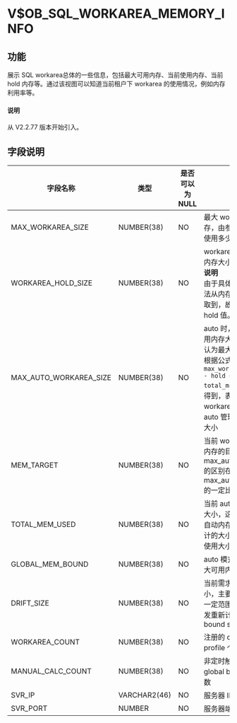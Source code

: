 # V$OB_SQL_WORKAREA_MEMORY_INFO

## **功能**

展示 SQL workarea总体的一些信息，包括最大可用内存、当前使用内存、当前 hold 内存等。通过该视图可以知道当前租户下 workarea 的使用情况，例如内存利用率等。

<main id="notice" type='explain'>
  <h4>说明</h4>
  <p>从 V2.2.77 版本开始引入。</p>
</main>

## **字段说明**

|        **字段名称**        |   **类型**   | **是否可以为 NULL** |                                                                **描述**                                                                |
|------------------------|------------|----------------|----------|
| MAX_WORKAREA_SIZE      | NUMBER(38) | NO             | 最大 workarea 内存，由参数决定可以使用多少内存                      |
| WORKAREA_HOLD_SIZE     | NUMBER(38) | NO             | workarea 当前 hold 内存大小 <br>**说明**<br>  由于具体的使用量无法从内存管理模块获取到，故只能获取 hold 值。                                     |
| MAX_AUTO_WORKAREA_SIZE | NUMBER(38) | NO             | auto 时，预计最大可用内存大小 可以简单认为最大可用内存会根据公式 `max_work_area_size - hold + total_mem_used`计算得到，表示当前workarea情况下，auto 管理的最大内存大小 |
| MEM_TARGET             | NUMBER(38) | NO             | 当前 workarea 可用内存的目标大小，与max_auto_work_area 的区别在于该值是 max_auto_work_area 的一定比例                                                          |
| TOTAL_MEM_USED         | NUMBER(38) | NO             | 当前 auto 内存的使用大小，这里是由 SQL 自动内存管理模块统计的大小，不是真正使用大小   |
| GLOBAL_MEM_BOUND       | NUMBER(38) | NO             | auto 模式下，全局最大可用内存大小                               |
| DRIFT_SIZE             | NUMBER(38) | NO             | 当前需求内存变化大小，主要用来当波动一定范围，会自动触发重新计算 global bound size|
| WORKAREA_COUNT         | NUMBER(38) | NO             | 注册的 operator profile 个数                           |
| MANUAL_CALC_COUNT      | NUMBER(38) | NO             | 非定时触发的计算 global bound size 次数                     |
| SVR_IP                 | VARCHAR2(46)   | NO             | 服务器 IP 地址   |
| SVR_PORT               | NUMBER   | NO             | 服务器端口号   |
